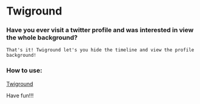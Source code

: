# Twiground

### Have you ever visit a twitter profile and was interested in view the whole background?
	That's it! Twiground let's you hide the timeline and view the profile background!

### How to use:
[Twiground](https://github.com/thiagocaiubi/twiground/raw/master/twiground.html)

Have fun!!!

